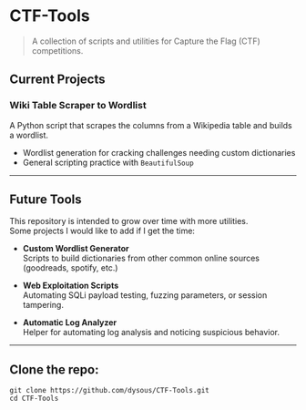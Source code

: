 # CTF-Tools
> A collection of scripts and utilities for Capture the Flag (CTF) competitions.  


## Current Projects

### Wiki Table Scraper to Wordlist
A Python script that scrapes the columns from a Wikipedia table and builds a wordlist.  
- Wordlist generation for cracking challenges needing custom dictionaries
- General scripting practice with `BeautifulSoup`

---


## Future Tools
This repository is intended to grow over time with more utilities.  
Some projects I would like to add if I get the time:

- **Custom Wordlist Generator**  
  Scripts to build dictionaries from other common online sources (goodreads, spotify, etc.)

- **Web Exploitation Scripts**  
  Automating SQLi payload testing, fuzzing parameters, or session tampering.

- **Automatic Log Analyzer**  
  Helper for automating log analysis and noticing suspicious behavior.

---

## Clone the repo:
```
git clone https://github.com/dysous/CTF-Tools.git
cd CTF-Tools
```
